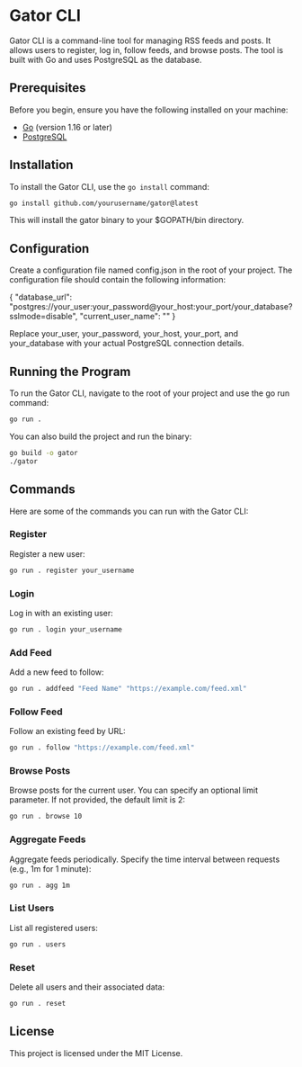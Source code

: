 # Gator CLI

Gator CLI is a command-line tool for managing RSS feeds and posts. It allows users to register, log in, follow feeds, and browse posts. The tool is built with Go and uses PostgreSQL as the database.

## Prerequisites

Before you begin, ensure you have the following installed on your machine:

- [Go](https://golang.org/doc/install) (version 1.16 or later)
- [PostgreSQL](https://www.postgresql.org/download/)

## Installation

To install the Gator CLI, use the `go install` command:

```sh
go install github.com/yourusername/gator@latest
```
This will install the gator binary to your $GOPATH/bin directory.

## Configuration

Create a configuration file named config.json in the root of your project. 
The configuration file should contain the following information:

{
  "database_url": "postgres://your_user:your_password@your_host:your_port/your_database?sslmode=disable",
  "current_user_name": ""
}

Replace your_user, your_password, your_host, your_port, and your_database with your actual PostgreSQL connection details.

## Running the Program

To run the Gator CLI, navigate to the root of your project and use the go run command:
```sh
go run .
```

You can also build the project and run the binary:
```sh
go build -o gator
./gator
```

## Commands
Here are some of the commands you can run with the Gator CLI:

### Register
Register a new user:
```sh
go run . register your_username
```

### Login
Log in with an existing user:
```sh
go run . login your_username
```

### Add Feed
Add a new feed to follow:
```sh
go run . addfeed "Feed Name" "https://example.com/feed.xml"
```

### Follow Feed
Follow an existing feed by URL:
```sh
go run . follow "https://example.com/feed.xml"
```

### Browse Posts
Browse posts for the current user. You can specify an optional limit parameter. If not provided, the default limit is 2:
```sh
go run . browse 10
```

### Aggregate Feeds
Aggregate feeds periodically. Specify the time interval between requests (e.g., 1m for 1 minute):
```sh
go run . agg 1m
```

### List Users
List all registered users:
```sh
go run . users
```

### Reset
Delete all users and their associated data:
```sh
go run . reset
```

## License
This project is licensed under the MIT License.

